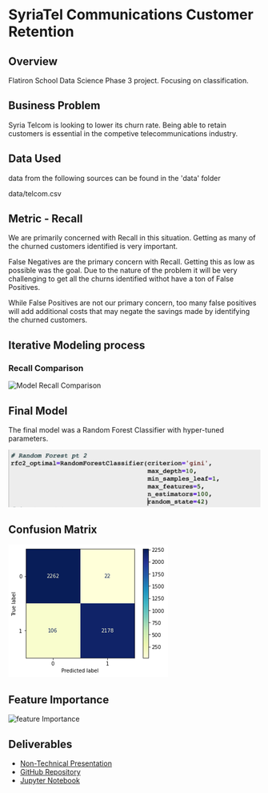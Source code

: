 # SyriaTel Communications Customer Retention

## Overview
Flatiron School Data Science Phase 3 project.  Focusing on classification.

## Business Problem
Syria Telcom is looking to lower its churn rate.  Being able to retain customers is essential in the competive telecommunications industry.  

## Data Used
data from the following sources can be found in the 'data' folder

data/telcom.csv

## Metric - Recall
We are primarily concerned with Recall in this situation.  Getting as many of the churned customers identified is very important.

False Negatives are the primary concern with Recall.  Getting this as low as possible was the goal.  Due to the nature of the problem it will be very challenging to get all the churns identified withot have a ton of False Positives.

While False Positives are not our primary concern, too many false positives will add additional costs that may negate the savings made by identifying the churned customers.
## Iterative Modeling process
### Recall Comparison

![Model Recall Comparison](model-comparison.png)
## Final Model
The final model was a Random Forest Classifier with hyper-tuned parameters.

![model parameters](images/model-params.png)

## Confusion Matrix

![final model confusion matrix](images/fm-cmatrix.png)

## Feature Importance

![feature Importance](impages/fm-features.png)

## Deliverables
* [Non-Technical Presentation](/pdf/non-tech-pres-syria-telcom-cflynn.pdf)
* [GitHub Repository](https://github.com/ceflynn/Phase-3-Syria_Telcom)
* [Jupyter Notebook](https://github.com/ceflynn/Phase-3-Syria_Telcom/blob/main/student2.ipynb)



